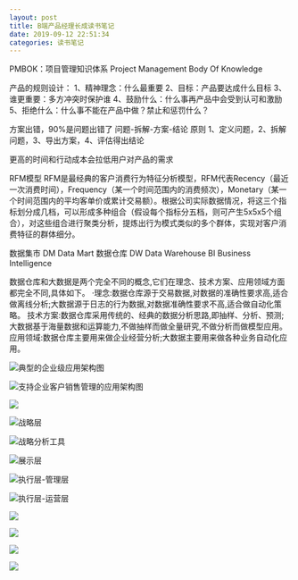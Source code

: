 ```yaml
---
layout: post
title: B端产品经理长成读书笔记
date: 2019-09-12 22:51:34
categories: 读书笔记
---
```

PMBOK：项目管理知识体系 Project Management Body Of Knowledge

产品的规则设计：
1、精神理念：什么最重要
2、目标：产品要达成什么目标
3、谁更重要：多方冲突时保护谁
4、鼓励什么：什么事再产品中会受到认可和激励
5、拒绝什么：什么事不能在产品中做？禁止和惩罚什么？

方案出错，90%是问题出错了
问题-拆解-方案-结论 原则
1、定义问题，2、拆解问题，3、导出方案，4、评估得出结论

更高的时间和行动成本会拉低用户对产品的需求

RFM模型
RFM是最经典的客户消费行为特征分析模型，RFM代表Recency（最近一次消费时间），Frequency（某一个时间范围内的消费频次），Monetary（某一个时间范围内的平均客单价或累计交易额）。根据公司实际数据情况，将这三个指标划分成几档，可以形成多种组合（假设每个指标分五档，则可产生5x5x5个组合），对这些组合进行聚类分析，提炼出行为模式类似的多个群体，实现对客户消费特征的群体细分。

数据集市 DM Data Mart
数据仓库 DW Data Warehouse
BI Business Intelligence

数据仓库和大数据是两个完全不同的概念,它们在理念、技术方案、应用领域方面都完全不同,具体如下。
·理念:数据仓库源于交易数据,对数据的准确性要求高,适合做离线分析;大数据源于日志的行为数据,对数据准确性要求不高,适合做自动化策略。
技术方案:数据仓库采用传统的、经典的数据分析思路,即抽样、分析、预测;大数据基于海量数据和运算能力,不做抽样而做全量研究,不做分析而做模型应用。
应用领域:数据仓库主要用来做企业经营分析;大数据主要用来做各种业务自动化应用。

![典型的企业级应用架构图](/images/141031.png)

![支持企业客户销售管理的应用架构图](/images/142247.png)

![](/images/IMG_1982.PNG)

![战略层](/images/IMG_1983.PNG)

![战略分析工具](/images/IMG_1984.PNG)

![展示层](/images/IMG_1985.PNG)

![执行层-管理层](/images/IMG_1986.PNG)

![执行层-运营层](/images/IMG_1987.PNG)

![](/images/140128.png)

![](/images/131302.png)

![](/images/135026.png)

![](/images/140428.png)
